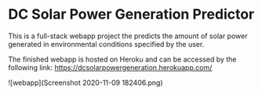 # DC Solar Power Generation Predictor
 
This is a full-stack webapp project the predicts the amount of solar power generated in environmental conditions specified by the user.

The finished webapp is hosted on Heroku and can be accessed by the following link:
https://dcsolarpowergeneration.herokuapp.com/

![webapp](Screenshot 2020-11-09 182406.png)

